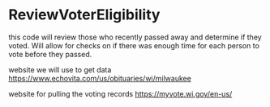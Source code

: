 # ReviewVoterEligibility
 this code will review those who recently passed away and determine if they voted.  Will allow for checks on if there was enough time for each person to vote before they passed.
 
 website we will use to get data
 https://www.echovita.com/us/obituaries/wi/milwaukee

website for pulling the voting records
 https://myvote.wi.gov/en-us/